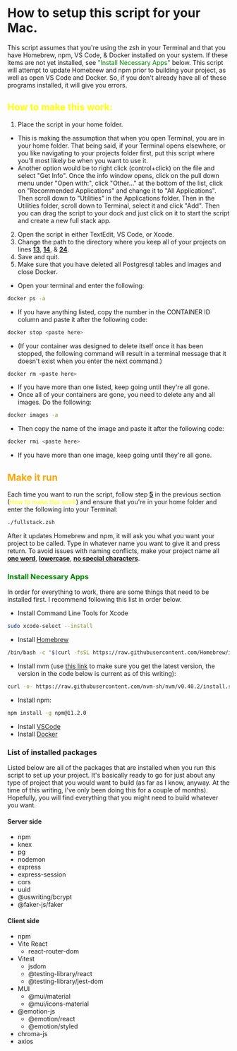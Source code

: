 # How to setup this script for your Mac.

This script assumes that you're using the zsh in your Terminal and that you have Homebrew, npm, VS Code, & Docker installed on your system.  If these items are not yet installed, see <span style="color:green">"Install Necessary Apps"</span> below.  This script will attempt to update Homebrew and npm prior to building your project, as well as open VS Code and Docker.  So, if you don't already have all of these programs installed, it will give you errors.

## <span style="color:yellow">How to make this work:</span>

1. Place the script in your home folder.
  - This is making the assumption that when you open Terminal, you are in your home folder.  That being said, if your Terminal opens elsewhere, or you like navigating to your projects folder first, put this script where you'll most likely be when you want to use it.
  - Another option would be to right click (control+click) on the file and select "Get Info".  Once the info window opens, click on the pull down menu under "Open with:", click "Other…" at the bottom of the list, click on "Recommended Applications" and change it to "All Applications".  Then scroll down to "Utilities" in the Applications folder.  Then in the Utilities folder, scroll down to Terminal, select it and click "Add".  Then you can drag the script to your dock and just click on it to start the script and create a new full stack app.
2. Open the script in either TextEdit, VS Code, or Xcode.
3. Change the path to the directory where you keep all of your projects on lines <u>**13**</u>, <u>**14**</u>, & <u>**24**</u>.
4. Save and quit.
5. Make sure that you have deleted all Postgresql tables and images and close Docker.
- Open your terminal and enter the following:
```bash
docker ps -a
```
- If you have anything listed, copy the number in the CONTAINER ID column and paste it after the following code:
```bash
docker stop <paste here>
```
- (If your container was designed to delete itself once it has been stopped, the following command will result in a terminal message that it doesn't exist when you enter the next command.)
```bash
docker rm <paste here>
```
- If you have more than one listed, keep going until they're all gone.
- Once all of your containers are gone, you need to delete any and all images.  Do the following:
```bash
docker images -a
```
- Then copy the name of the image and paste it after the following code:
```bash
docker rmi <paste here>
```
- If you have more than one image, keep going until they're all gone.

## <span style="color:orange">Make it run</span>

Each time you want to run the script, follow step <u>**5**</u> in the previous section (<span style="color:yellow">How to make this work</span>) and ensure that you're in your home folder and enter the following into your Terminal:

```bash
./fullstack.zsh
```
After it updates Homebrew and npm, it will ask you what you want your project to be called.  Type in whatever name you want to give it and press return. To avoid issues with naming conflicts, make your project name all <u>**one word**</u>, <u>**lowercase**</u>, <u>**no special characters**</u>.

### <span style="color:green">Install Necessary Apps</span>

In order for everything to work, there are some things that need to be installed first.  I recommend following this list in order below.

- Install Command Line Tools for Xcode
```bash
sudo xcode-select --install
```
- Install [Homebrew](https://brew.sh)
```bash
/bin/bash -c "$(curl -fsSL https://raw.githubusercontent.com/Homebrew/install/HEAD/install.sh)"
```
- Install nvm (use [this link](https://github.com/nvm-sh/nvm?tab=readme-ov-file#installing-and-updating) to make sure you get the latest version, the version in the code below is current as of this writing):
```bash
curl -o- https://raw.githubusercontent.com/nvm-sh/nvm/v0.40.2/install.sh | bash
```
- Install npm:
```bash
npm install -g npm@11.2.0
```
- Install [VSCode](https://code.visualstudio.com/download)
- Install [Docker](https://www.docker.com)

### List of installed packages
Listed below are all of the packages that are installed when you run this script to set up your project.  It's basically ready to go for just about any type of project that you would want to build (as far as I know, anyway. At the time of this writing, I've only been doing this for a couple of months).  Hopefully, you will find everything that you might need to build whatever you want.
#### Server side
- npm
- knex
- pg
- nodemon
- express
- express-session
- cors
- uuid
- @uswriting/bcrypt
- @faker-js/faker

#### Client side
- npm
- Vite React
  - react-router-dom
- Vitest
  - jsdom
  - @testing-library/react
  - @testing-library/jest-dom
- MUI
  - @mui/material
  - @mui/icons-material
- @emotion-js
  - @emotion/react
  - @emotion/styled
- chroma-js
- axios
